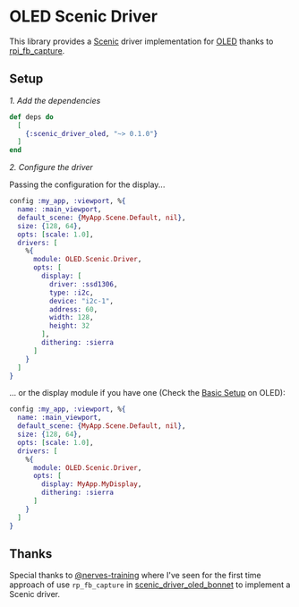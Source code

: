 # OLED Scenic Driver

This library provides a [Scenic](https://github.com/boydm/scenic) driver implementation for [OLED](https://github.com/pappersverk/oled) thanks to [rpi_fb_capture](https://github.com/fhunleth/rpi_fb_capture).

## Setup

*1. Add the dependencies*

```elixir
def deps do
  [
    {:scenic_driver_oled, "~> 0.1.0"}
  ]
end
```

*2. Configure the driver*

Passing the configuration for the display...

```elixir
config :my_app, :viewport, %{
  name: :main_viewport,
  default_scene: {MyApp.Scene.Default, nil},
  size: {128, 64},
  opts: [scale: 1.0],
  drivers: [
    %{
      module: OLED.Scenic.Driver,
      opts: [
        display: [
          driver: :ssd1306,
          type: :i2c,
          device: "i2c-1",
          address: 60,
          width: 128,
          height: 32
        ],
        dithering: :sierra
      ]
    }
  ]
}
```


... or the display module if you have one (Check the [Basic Setup](https://github.com/pappersverk/oled#basic-setup) on OLED):

```elixir
config :my_app, :viewport, %{
  name: :main_viewport,
  default_scene: {MyApp.Scene.Default, nil},
  size: {128, 64},
  opts: [scale: 1.0],
  drivers: [
    %{
      module: OLED.Scenic.Driver,
      opts: [
        display: MyApp.MyDisplay,
        dithering: :sierra
      ]
    }
  ]
}

```

## Thanks

Special thanks to [@nerves-training](https://github.com/nerves-training) where I've seen for the first time approach of use `rp_fb_capture` in [scenic_driver_oled_bonnet](https://github.com/nerves-training/scenic_driver_oled_bonnet) to implement a Scenic driver.


